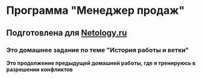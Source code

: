 # Программа "Менеджер продаж"
## Подготовлена для [Netology.ru](https://netology.ru/)
### Это домашнее задание по теме "История работы и ветки"

**Это продолжение предыдущей домашней работы, где я тренируюсь в разрешении конфликтов**